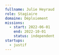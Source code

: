```yaml
---
fullname: Julie Heyraud
role: Stagiaire
domaine: Déploiement
missions:
  - start: 2022-06-01
    end: 2022-10-01
    status: independent
startups:
  - justif
---
```


